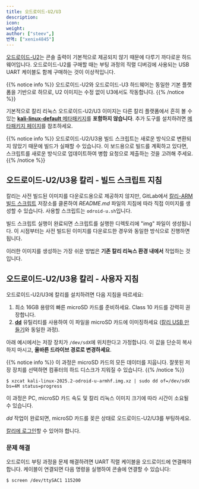 ```yaml
---
title: 오드로이드-U2/U3
description:
icon:
weight:
author: ["steev",]
번역: ["xenix4845"]
---
```


[오드로이드-U2](https://www.hardkernel.com/main/products/prdt_info.php?g_code=G135341370451)는 콘솔 출력이 기본적으로 제공되지 않기 때문에 다루기 까다로운 하드웨어입니다. 오드로이드-U2를 구매할 때는 부팅 과정의 직렬 디버깅에 사용되는 USB UART 케이블도 함께 구매하는 것이 이상적입니다.

{{% notice info %}}
오드로이드-U2와 오드로이드-U3 하드웨어는 동일한 기본 플랫폼을 기반으로 하므로, U2 이미지는 수정 없이 U3에서도 작동합니다.
{{% /notice %}}

기본적으로 칼리 리눅스 오드로이드-U2/U3 이미지는 다른 칼리 플랫폼에서 흔히 볼 수 있는 [**kali-linux-default** 메타패키지](/docs/general-use/metapackages/)를 **포함하지 않습니다**. 추가 도구를 설치하려면 [메타패키지 페이지](/docs/general-use/metapackages/)를 참조하세요.

{{% notice info %}}
오드로이드-U2/U3용 빌드 스크립트는 새로운 방식으로 변환되지 않았기 때문에 빌드가 실패할 수 있습니다. 이 보드용으로 빌드를 계획하고 있다면, 스크립트를 새로운 방식으로 업데이트하여 병합 요청으로 제출하는 것을 고려해 주세요.
{{% /notice %}}

## 오드로이드-U2/U3용 칼리 - 빌드 스크립트 지침

칼리는 사전 빌드된 이미지를 다운로드용으로 제공하지 않지만, GitLab에서 [칼리-ARM 빌드 스크립트](https://gitlab.com/kalilinux/build-scripts/kali-arm) 저장소를 클론하여 _README.md_ 파일의 지침에 따라 직접 이미지를 생성할 수 있습니다. 사용할 스크립트는 `odroid-u.sh`입니다.

빌드 스크립트 실행이 완료되면 스크립트를 실행한 디렉토리에 "img" 파일이 생성됩니다. 이 시점부터는 사전 빌드된 이미지를 다운로드한 경우와 동일한 방식으로 진행하면 됩니다.

이러한 이미지를 생성하는 가장 쉬운 방법은 **기존 칼리 리눅스 환경 내에서** 작업하는 것입니다.

## 오드로이드-U2/U3용 칼리 - 사용자 지침

오드로이드-U2/U3에 칼리를 설치하려면 다음 지침을 따르세요:

1. 최소 16GB 용량의 빠른 microSD 카드를 준비하세요. Class 10 카드를 강력히 권장합니다.
2. **[dd](https://manpages.debian.org/testing/coreutils/dd.1.en.html)** 유틸리티를 사용하여 이 파일을 microSD 카드에 이미징하세요 ([칼리 USB 만들기](/docs/usb/live-usb-install-with-windows/)와 동일한 과정).

아래 예시에서는 저장 장치가 `/dev/sdX`에 위치한다고 가정합니다. 이 값을 단순히 복사하지 마시고, **올바른 드라이브 경로로 변경하세요**.

{{% notice info %}}
이 과정은 microSD 카드의 모든 데이터를 지웁니다. 잘못된 저장 장치를 선택하면 컴퓨터의 하드 디스크가 지워질 수 있습니다.
{{% /notice %}}

```console
$ xzcat kali-linux-2025.2-odroid-u-armhf.img.xz | sudo dd of=/dev/sdX bs=4M status=progress
```

이 과정은 PC, microSD 카드 속도 및 칼리 리눅스 이미지 크기에 따라 시간이 소요될 수 있습니다.

_dd_ 작업이 완료되면, microSD 카드를 꽂은 상태로 오드로이드-U2/U3를 부팅하세요.

[칼리에 로그인](/docs/introduction/default-credentials/)할 수 있어야 합니다.

### 문제 해결

오드로이드 부팅 과정을 문제 해결하려면 UART 직렬 케이블을 오드로이드에 연결해야 합니다. 케이블이 연결되면 다음 명령을 실행하여 콘솔에 연결할 수 있습니다:

```console
$ screen /dev/ttySAC1 115200
```
